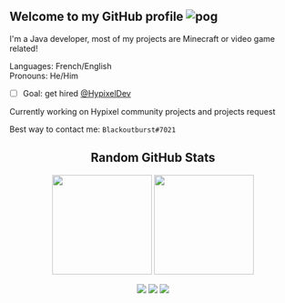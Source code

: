 ## Welcome to my GitHub profile ![pog](https://cdn.discordapp.com/emojis/930577246249418782.gif?size=24&quality=lossless)

I'm a Java developer, most of my projects are Minecraft or video game related!

Languages: French/English\
Pronouns: He/Him

- [ ] Goal: get hired [@HypixelDev](https://github.com/HypixelDev)

Currently working on Hypixel community projects and projects request

Best way to contact me: `Blackoutburst#7021`

<div align="center">
  <h2>Random GitHub Stats</h2>
  
  <img height="175em" src="https://github-readme-stats.vercel.app/api?username=Blackoutburst&count_private=true&show_icons=true&include_all_commits=true&border_color=bf00ff&title_color=bf00ff&text_color=d4b5ff&icon_color=e600ff&bg_color=DEG,400047,2d0047" />
  <img height="175em" src="https://github-readme-stats.vercel.app/api/top-langs/?username=Blackoutburst&layout=compact&border_color=bf00ff&title_color=bf00ff&text_color=d4b5ff&icon_color=e600ff&bg_color=DEG,2d0047,400047" />
  
  [<img src="https://img.shields.io/badge/Patreon-orange">](https://www.patreon.com/Blackoutburst)
  [<img src="https://img.shields.io/badge/Website-blueviolet">](https://www.blackoutburst.com/)
  [<img src="https://img.shields.io/badge/Youtube-ff0000">](https://www.youtube.com/channel/UCOmdNokN6UVeNhDfB61B_0A)
</div>
